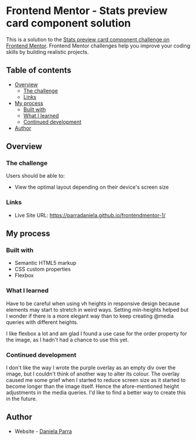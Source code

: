 # Frontend Mentor - Stats preview card component solution

This is a solution to the [Stats preview card component challenge on Frontend Mentor](https://www.frontendmentor.io/challenges/stats-preview-card-component-8JqbgoU62). Frontend Mentor challenges help you improve your coding skills by building realistic projects. 

## Table of contents

- [Overview](#overview)
  - [The challenge](#the-challenge)
  - [Links](#links)
- [My process](#my-process)
  - [Built with](#built-with)
  - [What I learned](#what-i-learned)
  - [Continued development](#continued-development)
- [Author](#author)

## Overview

### The challenge

Users should be able to:

- View the optimal layout depending on their device's screen size

### Links

- Live Site URL: https://parradaniela.github.io/frontendmentor-1/

## My process

### Built with

- Semantic HTML5 markup
- CSS custom properties
- Flexbox

### What I learned

Have to be careful when using vh heights in responsive design because elements may start to stretch in weird ways. Setting min-heights helped but I wonder if there is a more elegant way than to keep creating @media queries with different heights. 

I like flexbox a lot and am glad I found a use case for the order property for the image, as I hadn't had a chance to use this yet.

### Continued development

I don't like the way I wrote the purple overlay as an empty div over the image, but I couldn't think of another way to alter its colour. The overlay caused me some grief when I started to reduce screen size as it started to become longer than the image itself. Hence the afore-mentioned height adjustments in the media queries. I'd like to find a better way to create this in the future. 

## Author

- Website - [Daniela Parra](https://github.com/parradaniela)
